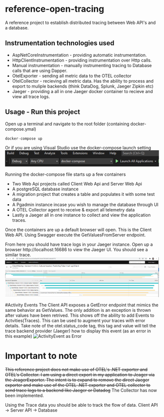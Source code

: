# reference-open-tracing
A reference project to establish distributed tracing between Web API's and a database.

## Instrumentation technologies used
* AspNetCoreInstrumentation - providing automatic instrumentation.
* HttpClientInstrumentation - providing instrumentation over Http calls.
* Manual instrumentation - manually instrumenting tracing to Database calls that are using Dapper.
* OtelExporter - sending all metric data to the OTEL collector
* OtelCollector - recieving all metric data. Has the ability to process and export to muliple backends (think DataDog, Splunk, Jaeger Zipkin etc)
* Jaeger - providing a all in one Jaeger docker container to recieve and view all trace logs.

## Usage - Run this project
Open up a terminal and navigate to the root folder (containing docker-compose.ymal)
```csharp
docker-compose up
```
Or if you are using Visual Studio use the docker-compose launch setting
![Docker launch setting](./assets/images/docker-launch-setting.PNG)

Running the docker-compose file starts up a few containers
* Two Web Api projects called Client Web Api and Server Web Api
* A postgreSQL database instance
* A migration project that creates a table and populates it with some test data
* A Pgadmin instance incase you wish to manage the database through UI
* A OTEL Collector agent to receive & export all telemetry data
* Lastly a Jaeger all in one instance to collect and view the application traces.

Once the containers are up a default browser will open. This is the Client Web API. Using Swagger execute the GetValuesFromServer endpoint.

From here you should have trace logs in your Jaeger instance. Open up a browser http://localhost:16686 to view the Jaeger UI. You should see a similar trace.
![Jaeger UI](./assets/images/jaeger-ui.PNG)

#Activity Events
The Client API exposes a GetError endpoint that mimics the same behavior as GetValues. The only addition is an exception is thrown after values have been retrived. This shows off the ability to add Events to Actvities(Traces). This can be used to augment your traces with error details. Take note of the otel.status_code tag, this tag and value will tell the trace backend provider (Jaeger) how to display this event (as an error in this example)
![ActivityEvent as Error](https://user-images.githubusercontent.com/12730626/149602953-28acb23f-cf47-4779-a643-b59a44b4e479.png)

# Important to note
~~This reference project does not make use of OTEL's .NET exporter and OTEL's Collector. I am using a direct export in my application to Jeager via the JeagerExporter. The intent is to expand to remove the direct Jaeger exporter and make use of the OTEL .NET exporter and OTEL collector to send trace logs to a backend like Jaeger or Datadog~~
The Collector has now been implemented.

Using the Trace data you should be able to track the flow of data.
Client API -> Server API -> Database

